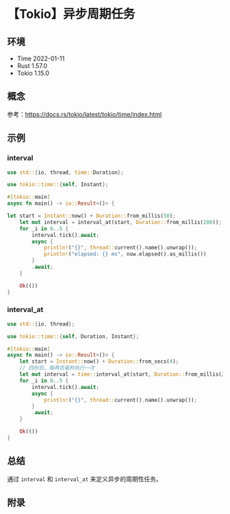 # 【Tokio】异步周期任务

## 环境

- Time 2022-01-11
- Rust 1.57.0
- Tokio 1.15.0

## 概念

参考：<https://docs.rs/tokio/latest/tokio/time/index.html>  

## 示例

### interval

```rust
use std::{io, thread, time::Duration};

use tokio::time::{self, Instant};

#[tokio::main]
async fn main() -> io::Result<()> {

let start = Instant::now() + Duration::from_millis(50);
    let mut interval = interval_at(start, Duration::from_millis(200));
    for _i in 0..5 {
        interval.tick().await;
        async {
            println!("{}", thread::current().name().unwrap());
            println!("elapsed: {} ms", now.elapsed().as_millis())
        }
        .await;
    }

    Ok(())
}
```

### interval_at

```rust
use std::{io, thread};

use tokio::time::{self, Duration, Instant};

#[tokio::main]
async fn main() -> io::Result<()> {
    let start = Instant::now() + Duration::from_secs(4);
    // 四秒后，每两百毫秒执行一次
    let mut interval = time::interval_at(start, Duration::from_millis(200));
    for _i in 0..5 {
        interval.tick().await;
        async {
            println!("{}", thread::current().name().unwrap());
        }
        .await;
    }

    Ok(())
}
```

## 总结

通过 `interval` 和 `interval_at` 来定义异步的周期性任务。

## 附录
